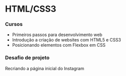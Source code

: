 # HTML/CSS3

### Cursos
 * Primeiros passos para desenvolvimento web
 * Introdução a criação de websites com HTML5 e CSS3
 * Posicionando elementos com Flexbox em CSS

### Desafio de projeto
Recriando a página inicial do Instagram